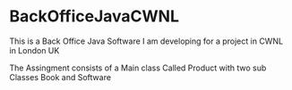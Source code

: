BackOfficeJavaCWNL
==================

This is a Back Office Java Software I am developing for a project in CWNL in London UK

The Assingment consists of a Main class Called Product with two sub Classes Book and Software

